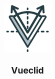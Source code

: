 <div align="center">
    <img src="images/logo.png" width="150px">
</div>

<h1 align="center">
    Vueclid
</h1>
